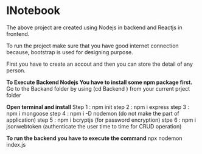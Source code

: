 # INotebook

The above project are created using Nodejs in backend and Reactjs in frontend.

To run the project make sure that you have good internet connection because, bootstrap is used for designing purpose.

First you have to create an accout and then you can store the detail of any person. 

**To Execute Backend Nodejs You have to install some npm package first.**
Go to the Backand folder by using (cd Backend ) from your current prject folder

**Open terminal and install**
Step 1 : npm init
step 2 : npm i express 
step 3 : npm i mongoose
step 4 : npm i -D nodemon (do not make the part of application)
step 5 : npm i bcryptjs (for password encryption)
stpe 6 : npm i jsonwebtoken (authenticate the user time to time for CRUD operation)

**To run the backend you have to execute the command**
npx nodemon index.js
